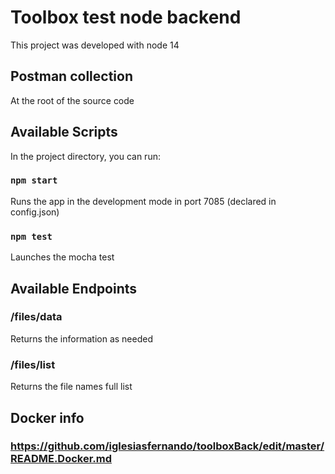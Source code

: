 # Toolbox test node backend

This project was developed with node 14
## Postman collection

At the root of the source code

## Available Scripts

In the project directory, you can run:

### `npm start`

Runs the app in the development mode in port 7085 (declared in config.json)

### `npm test`

Launches the mocha test 

## Available Endpoints

### /files/data 

Returns the information as needed

###  /files/list

Returns the file names full list

## Docker info

### https://github.com/iglesiasfernando/toolboxBack/edit/master/README.Docker.md
